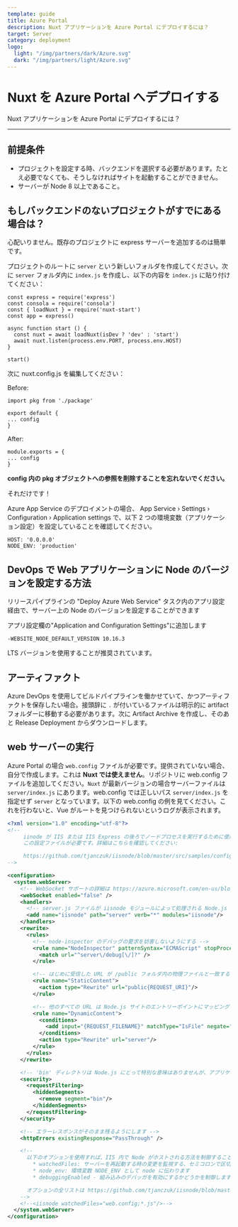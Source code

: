 ```yaml
---
template: guide
title: Azure Portal
description: Nuxt アプリケーションを Azure Portal にデプロイするには？
target: Server
category: deployment
logo:
  light: "/img/partners/dark/Azure.svg"
  dark: "/img/partners/light/Azure.svg"
---
```

# Nuxt を Azure Portal へデプロイする

Nuxt アプリケーションを Azure Portal にデプロイするには？

---

## 前提条件

- プロジェクトを設定する時、バックエンドを選択する必要があります。たとえ必要でなくても、そうしなければサイトを起動することができません。
- サーバーが Node 8 以上であること。

## もしバックエンドのないプロジェクトがすでにある場合は？

心配いりません。既存のプロジェクトに express サーバーを追加するのは簡単です。

プロジェクトのルートに `server` という新しいフォルダを作成してください。次に `server` フォルダ内に `index.js` を作成し、以下の内容を `index.js` に貼り付けてください：

```
const express = require('express')
const consola = require('consola')
const { loadNuxt } = require('nuxt-start')
const app = express()

async function start () {
  const nuxt = await loadNuxt(isDev ? 'dev' : 'start')
  await nuxt.listen(process.env.PORT, process.env.HOST)
}

start()

```

次に nuxt.config.js を編集してください：

Before:

```
import pkg from './package'

export default {
... config
}
```

After:

```
module.exports = {
... config
}

```

**config 内の pkg オブジェクトへの参照を削除することを忘れないでください。**

それだけです！

Azure App Service のデプロイメントの場合、 App Service &rsaquo; Settings &rsaquo; Configuration &rsaquo; Application settings で、以下 2 つの環境変数（アプリケーション設定）を設定していることを確認してください。

```
HOST: '0.0.0.0'
NODE_ENV: 'production'
```

## DevOps で Web アプリケーションに Node のバージョンを設定する方法

リリースパイプラインの "Deploy Azure Web Service" タスク内のアプリ設定経由で、サーバー上の Node のバージョンを設定することができます

アプリ設定欄の"Application and Configuration Settings"に追加します

```
-WEBSITE_NODE_DEFAULT_VERSION 10.16.3
```

LTS バージョンを使用することが推奨されています。

## アーティファクト

Azure DevOps を使用してビルドパイプラインを働かせていて、かつアーティファクトを保存したい場合。接頭辞に `.` が付いているファイルは明示的に artifact フォルダーに移動する必要があります。次に Artifact Archive を作成し、そのあと Release Deployment からダウンロードします。

## web サーバーの実行

Azure Portal の場合 `web.config` ファイルが必要です。提供されていない場合、自分で作成します。これは **Nuxt では使えません**。リポジトリに web.config ファイルを追加してください。`Nuxt` が最新バージョンの場合サーバーファイルは `server/index.js` にあります。web.config では正しいパス `server/index.js` を指定せず `server` となっています。以下の web.config の例を見てください。これを行わないと、Vue がルートを見つけられないというログが表示されます。

```xml
<?xml version="1.0" encoding="utf-8"?>
<!--
     iinode が IIS または IIS Express の後ろでノードプロセスを実行するために使用される場合、
     この設定ファイルが必要です。詳細はこちらを確認してください:

     https://github.com/tjanczuk/iisnode/blob/master/src/samples/configuration/web.config
-->

<configuration>
  <system.webServer>
    <!-- WebSocket サポートの詳細は https://azure.microsoft.com/en-us/blog/introduction-to-websockets-on-windows-azure-web-sites/ を確認してください -->
    <webSocket enabled="false" />
    <handlers>
      <!-- server.js ファイルが iisnode モジュールによって処理される Node.js サイトであることを示しています -->
      <add name="iisnode" path="server" verb="*" modules="iisnode"/>
    </handlers>
    <rewrite>
      <rules>
        <!-- node-inspector のデバッグの要求を妨害しないようにする -->
        <rule name="NodeInspector" patternSyntax="ECMAScript" stopProcessing="true">
          <match url="^server\/debug[\/]?" />
        </rule>

        <!-- はじめに受信した URL が /public フォルダ内の物理ファイルと一致するかどうかを判別します -->
        <rule name="StaticContent">
          <action type="Rewrite" url="public{REQUEST_URI}"/>
        </rule>

        <!-- 他のすべての URL は Node.js サイトのエントリーポイントにマッピングされます -->
        <rule name="DynamicContent">
          <conditions>
            <add input="{REQUEST_FILENAME}" matchType="IsFile" negate="True"/>
          </conditions>
          <action type="Rewrite" url="server"/>
        </rule>
      </rules>
    </rewrite>

    <!-- 'bin' ディレクトリは Node.js にとって特別な意味はありませんが、アプリケーションをそこに置くことができます -->
    <security>
      <requestFiltering>
        <hiddenSegments>
          <remove segment="bin"/>
        </hiddenSegments>
      </requestFiltering>
    </security>

    <!-- エラーレスポンスがそのまま残るようにします -->
    <httpErrors existingResponse="PassThrough" />

    <!--
      以下のオプションを使用すれば、IIS 内で Node がホストされる方法を制御することができます:
        * watchedFiles: サーバーを再起動する時の変更を監視する、セミコロンで区切られたリストのファイル
        * node_env: 環境変数 NODE_ENV として node に伝わります
        * debuggingEnabled - 組み込みのデバッガを有効にするかどうかを制御します

      オプションの全リストは https://github.com/tjanczuk/iisnode/blob/master/src/samples/configuration/web.config で確認してください
    -->
    <!--<iisnode watchedFiles="web.config;*.js"/>-->
  </system.webServer>
</configuration>
```

